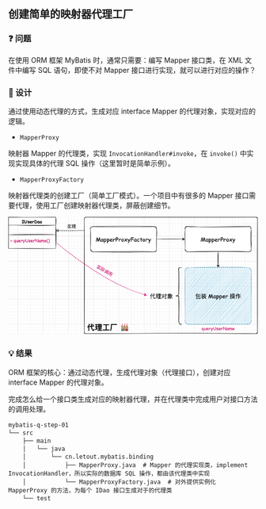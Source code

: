 ## 创建简单的映射器代理工厂


### ❓ 问题

在使用 ORM 框架 MyBatis 时，通常只需要：编写 Mapper 接口类，在 XML 文件中编写 SQL 语句，即使不对 Mapper 接口进行实现，就可以进行对应的操作？


### 🎨 设计


通过使用动态代理的方式，生成对应 interface Mapper 的代理对象，实现对应的逻辑。

- `MapperProxy`

映射器 Mapper 的代理类，实现 `InvocationHandler#invoke`，在 `invoke()` 中实现实现具体的代理 SQL 操作（这里暂时是简单示例）。

- `MapperProxyFactory`

映射器代理类的创建工厂（简单工厂模式）。一个项目中有很多的 Mapper 接口需要代理，使用工厂创建映射器代理类，屏蔽创建细节。

![](../imgs/01/1.png)

### 💡 结果

ORM 框架的核心：通过动态代理，生成代理对象（代理接口），创建对应 interface Mapper 的代理对象。

完成怎么给一个接口类生成对应的映射器代理，并在代理类中完成用户对接口方法的调用处理。

```
mybatis-q-step-01
└── src
    ├── main
    │   └── java
    │       └── cn.letout.mybatis.binding
    │           ├── MapperProxy.java  # Mapper 的代理实现类，implement InvocationHandler，所以实际的数据库 SQL 操作，都由该代理类中实现
    │           └── MapperProxyFactory.java  # 对外提供实例化 MapperProxy 的方法，为每个 IDao 接口生成对于的代理类
    └── test
```
